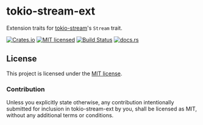 # tokio-stream-ext

Extension traits for [tokio-stream](https://docs.rs/tokio-stream)'s `Stream` trait.

[![Crates.io][crates-badge]][crates-url]
[![MIT licensed][mit-badge]][mit-url]
[![Build Status][actions-badge]][actions-url]
[![docs.rs][docs-badge]][docs-url]

[crates-badge]: https://img.shields.io/crates/v/tokio-stream-ext.svg
[crates-url]: https://crates.io/crates/tokio-stream-ext
[mit-badge]: https://img.shields.io/badge/License-MIT-blue.svg
[mit-url]: https://github.com/amkillam/tokio-stream-ext/blob/master/LICENSE
[actions-badge]: https://github.com/amkillam/tokio-stream-ext/actions/workflows/ci.yml/badge.svg
[actions-url]: https://github.com/amkillam/tokio-stream-ext/actions/workflows/ci.yml
[docs-badge]: https://docs.rs/tokio-stream-ext/badge.svg
[docs-url]: https://docs.rs/tokio-stream-ext

## License

This project is licensed under the [MIT license](LICENSE).

### Contribution

Unless you explicitly state otherwise, any contribution intentionally submitted
for inclusion in tokio-stream-ext by you, shall be licensed as MIT, without any additional
terms or conditions.
